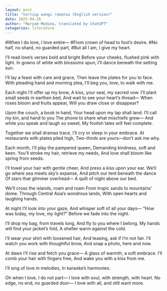 ```yaml
---
layout: post
title: "tertiup wangi romansa (English version)"
date: 2025-04-26
author: "Maryam Medina, translated by ChatGPT"
categories: literature
---
```


#When I do love, I love entire—
#From crown of head to foot’s desire.
#No half, no shard, no guarded part,
#But all I am, I give my heart.

I’ll read love’s verses bold and bright
Before your cheeks, flushed pink with light.
In gowns of white with blossoms spun,
I’ll dance beneath the setting sun.

I’ll lay a feast with care and grace,
Then leave the plates for you to face.
With pleading hand and morning plea,
I’ll beg you, love, to walk with me.

Each night I’ll offer up my brow,
A kiss, your seal, my sacred vow.
I’ll plant small seeds in earthen bed,
And wait to see your heart’s thread—
When roses bloom and fruits appear,
Will you draw close or disappear?

Upon the couch, a book in hand,
Your head upon my lap shall land.
I’ll call my kin, and hand to you
The phone to share what mischiefs grew—
And while you speak and laugh so sweet,
My foolish tales will feel complete.

Together we shall dramas trace,
I’ll cry or sleep in your embrace.
At restaurants with plates piled high,
Two-thirds are yours—don’t ask me why.

Each month, I’ll play the pampered queen,
Demanding kindness, soft and keen.
You’ll stroke my hair, retrieve my needs,
And love shall bloom like spring from seeds.

I’ll towel your hair with gentle cheer,
And press a kiss upon your ear.
We’ll go where sea meets sky’s expanse,
And pitch our tent beneath the dance
Of stars that glimmer overhead—
A quilt of night above our bed.

We’ll cross the islands, roam and roam
From tropic sands to mountains’ dome.
Through Central Asia’s wondrous lands,
With open hearts and laughing hands.

At night I’ll look into your gaze,
And whisper soft of all your days—
“How was today, my love, my light?”
Before we fade into the night.

I’ll drop my bag, from travels long,
And fly to you where I belong.
My hands will find your jacket’s fold,
A shelter warm against the cold.

I’ll wear your shirt with loosened hair,
And teasing, ask if I’m not fair.
I’ll watch you work with thoughtful brow,
And snap a photo, here and now.

At dawn I’ll rise and fetch you grace—
A glass of warmth, a soft embrace.
I’ll comb your hair with fingers free,
And wake you with a kiss from me.

I’ll sing of love in melodies,
In karaoke’s harmonies.

Oh when I love, I do not part—
I love with soul, with strength, with heart.
No edge, no end, no guarded door—
I love with all, and still want more.